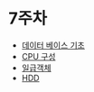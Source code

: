 # 7주차
- [데이터 베이스 기초](https://github.com/alsongDalsong/CS-Study/commit/758d74a47393249a60fc48f62a03d139eca03dee)
- [CPU 구성](https://github.com/alsongDalsong/CS-Study/blob/main/%EC%BB%B4%ED%93%A8%ED%84%B0%EA%B5%AC%EC%A1%B0/CPU%EA%B5%AC%EC%84%B1.md)
- [일급객체](https://github.com/alsongDalsong/CS-Study/commit/de9e42f93c262cc9d6cf66df3559cd996ff40496)
- [HDD](https://github.com/alsongDalsong/CS-Study/commit/79103c26966c19e6baa3e5314b5cf231647215c8)

